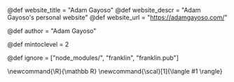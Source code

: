 <!--
Add here global page variables to use throughout your
website.
The website_* must be defined for the RSS to work
-->
@def website_title = "Adam Gayoso"
@def website_descr = "Adam Gayoso's personal website"
@def website_url   = "https://adamgayoso.com/"

@def author = "Adam Gayoso"

@def mintoclevel = 2

<!--
Add here files or directories that should be ignored by Franklin, otherwise
these files might be copied and, if markdown, processed by Franklin which
you might not want. Indicate directories by ending the name with a `/`.
-->
@def ignore = ["node_modules/", "franklin", "franklin.pub"]

<!--
Add here global latex commands to use throughout your
pages. It can be math commands but does not need to be.
For instance:
* \newcommand{\phrase}{This is a long phrase to copy.}
-->
\newcommand{\R}{\mathbb R}
\newcommand{\scal}[1]{\langle #1 \rangle}
